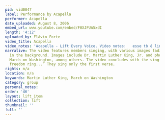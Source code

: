 ```yaml
---
pid: vid0047
label: Performance by Acapella
performer: Acapella
date_uploaded: August 8, 2006
embed_url: www.youtube.com/embed/F0XJPUA5xdI
length: '4:12'
uploaded_by: Flávio Forte
video_title: Acapella
video_notes: 'Acapella - Lift Every Voice. Video notes:   esse tb é lindo...'
narrative: The video features members singing, with various images fading in and out
  in the background. Images include Dr. Martin Luther King, Jr. and photos of the
  March on Washington, among others. The video concludes with the singing of “Let
  freedom ring...” They sing only the first verse.
rights: n/a
location: n/a
keywords: Martin Luther King, March on Washington
category: group
personal_notes: 
order: '46'
layout: lift_item
collection: lift
thumbnail: ''
full: ''
---
```

